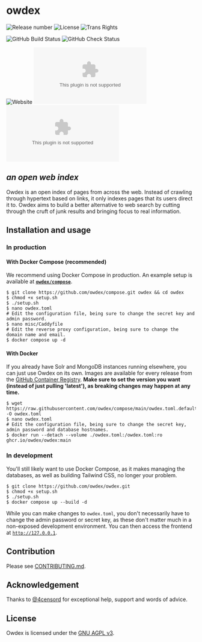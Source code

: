 # owdex

![Release number](https://img.shields.io/github/v/release/owdex/owdex?style=for-the-badge)
![License](https://img.shields.io/github/license/owdex/owdex?color=blue&style=for-the-badge)
![Trans Rights](https://img.shields.io/badge/trans-rights-blue?style=for-the-badge)

![GitHub Build Status](https://img.shields.io/github/actions/workflow/status/owdex/owdex/build-and-push.yml?style=for-the-badge&logo=docker&logoColor=white)
![GitHub Check Status](https://img.shields.io/github/actions/workflow/status/owdex/owdex/codeql.yml?label=Vulnerability%20checks&logo=github&style=for-the-badge)

![Website](https://img.shields.io/website?&style=for-the-badge&url=https%3A%2F%2Fowdex.com)
![Mozilla HTTP Observatory Grade](https://img.shields.io/mozilla-observatory/grade/owdex.com?logo=mozilla&publish&style=for-the-badge)
![Chromium HSTS preload](https://img.shields.io/hsts/preload/owdex.com?logo=googlechrome&logoColor=white&style=for-the-badge)

## **_an open web index_**

Owdex is an open index of pages from across the web. Instead of crawling through hypertext based on links, it only indexes pages that its users direct it to. Owdex aims to build a better alternative to web search by cutting through the cruft of junk results and bringing focus to real information.

## Installation and usage
### In production
#### With Docker Compose (recommended)
We recommend using Docker Compose in production. An example setup is available at [**`owdex/compose`**](https://github.com/owdex/compose).

```shell
$ git clone https://github.com/owdex/compose.git owdex && cd owdex
$ chmod +x setup.sh
$ ./setup.sh
$ nano owdex.toml
# Edit the configuration file, being sure to change the secret key and admin password.
$ nano misc/Caddyfile
# Edit the reverse proxy configuration, being sure to change the domain name and email.
$ docker compose up -d
```

#### With Docker
If you already have Solr and MongoDB instances running elsewhere, you can just use Owdex on its own. Images are available for every release from the [GitHub Container Registry](https://github.com/orgs/owdex/packages/container/package/owdex). **Make sure to set the version you want (instead of just pulling 'latest'), as breaking changes may happen at any time.**

```shell
$ wget https://raw.githubusercontent.com/owdex/compose/main/owdex.toml.default -O owdex.toml
$ nano owdex.toml
# Edit the configuration file, being sure to change the secret key, admin password and database hostnames.
$ docker run --detach --volume ./owdex.toml:/owdex.toml:ro  ghcr.io/owdex/owdex:main
```

### In development
You'll still likely want to use Docker Compose, as it makes managing the databases, as well as building Tailwind CSS, no longer your problem.

```shell
$ git clone https://github.com/owdex/owdex.git
$ chmod +x setup.sh
$ ./setup.sh
$ docker compose up --build -d
```

While you can make changes to `owdex.toml`, you don't necessarily have to change the admin password or secret key, as these don't matter much in a non-exposed development environment. You can then access the frontend at [`http://127.0.0.1`](http://127.0.0.1).

## Contribution
Please see [CONTRIBUTING.md](/.github/CONTRIBUTING.md).

## Acknowledgement
Thanks to [@4censord](https://github.com/4censord) for exceptional help, support and words of advice.

## License 
Owdex is licensed under the [GNU AGPL v3](https://github.com/alexmshepherd/owdex/blob/main/LICENSE).
